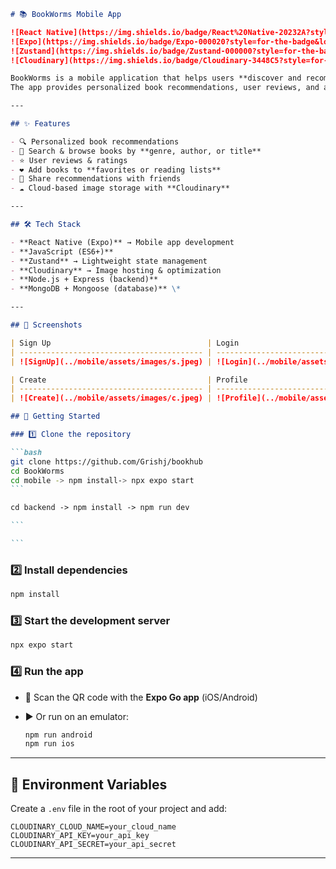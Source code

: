 ````markdown
# 📚 BookWorms Mobile App

![React Native](https://img.shields.io/badge/React%20Native-20232A?style=for-the-badge&logo=react&logoColor=61DAFB)
![Expo](https://img.shields.io/badge/Expo-000020?style=for-the-badge&logo=expo&logoColor=white)
![Zustand](https://img.shields.io/badge/Zustand-000000?style=for-the-badge&logo=react&logoColor=white)
![Cloudinary](https://img.shields.io/badge/Cloudinary-3448C5?style=for-the-badge&logo=cloudinary&logoColor=white)

BookWorms is a mobile application that helps users **discover and recommend books**.  
The app provides personalized book recommendations, user reviews, and a smooth reading experience.

---

## ✨ Features

- 🔍 Personalized book recommendations
- 📖 Search & browse books by **genre, author, or title**
- ⭐ User reviews & ratings
- ❤️ Add books to **favorites or reading lists**
- 🤝 Share recommendations with friends
- ☁️ Cloud-based image storage with **Cloudinary**

---

## 🛠️ Tech Stack

- **React Native (Expo)** → Mobile app development
- **JavaScript (ES6+)**
- **Zustand** → Lightweight state management
- **Cloudinary** → Image hosting & optimization
- **Node.js + Express (backend)**
- **MongoDB + Mongoose (database)** \*

---

## 📸 Screenshots

| Sign Up                                   | Login                                    | Home                                    |
| ----------------------------------------- | ---------------------------------------- | --------------------------------------- |
| ![SignUp](../mobile/assets/images/s.jpeg) | ![Login](../mobile/assets/images/l.jpeg) | ![Home](../mobile/assets/images/h.jpeg) |

| Create                                    | Profile                                    |
| ----------------------------------------- | ------------------------------------------ |
| ![Create](../mobile/assets/images/c.jpeg) | ![Profile](../mobile/assets/images/p.jpeg) |

## 🚀 Getting Started

### 1️⃣ Clone the repository

```bash
git clone https://github.com/Grishj/bookhub
cd BookWorms
cd mobile -> npm install-> npx expo start
```

cd backend -> npm install -> npm run dev

```

```
````

### 2️⃣ Install dependencies

```bash
npm install
```

### 3️⃣ Start the development server

```bash
npx expo start
```

### 4️⃣ Run the app

- 📱 Scan the QR code with the **Expo Go app** (iOS/Android)
- ▶️ Or run on an emulator:

  ```bash
  npm run android
  npm run ios
  ```

---

## 🔑 Environment Variables

Create a `.env` file in the root of your project and add:

```env
CLOUDINARY_CLOUD_NAME=your_cloud_name
CLOUDINARY_API_KEY=your_api_key
CLOUDINARY_API_SECRET=your_api_secret
```

---
